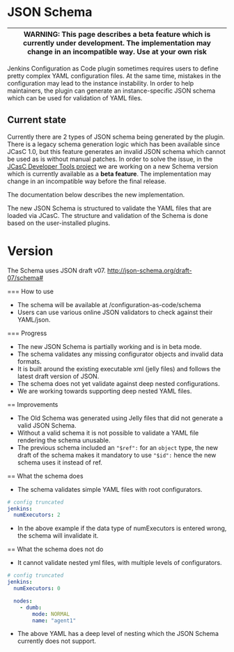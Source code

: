 # JSON Schema 

| WARNING: This page describes a beta feature which is currently under development. The implementation may change in an incompatible way. Use at your own risk |
| --- |

Jenkins Configuration as Code plugin sometimes requires users to define pretty complex YAML configuration files.
At the same time, mistakes in the configuration may lead to the instance instability.
In order to help maintainers, the plugin can generate an instance-specific JSON schema which can be used for validation of YAML files.

## Current state

Currently there are 2 types of JSON schema being generated by the plugin.
There is a legacy schema generation logic which has been available since JCasC 1.0, but this feature generates an invalid JSON schema which cannot be used as is without manual patches.
In order to solve the issue, in the [JCasC Developer Tools project](https://jenkins.io/projects/jcasc/dev-tools/) we are working on a new Schema version which is currently available as a **beta feature**.
The implementation may change in an incompatible way before the final release.

The documentation below describes the new implementation.

The new JSON Schema is structured to validate the YAML files that are loaded via JCasC.
The structure and validation of the Schema is done based on the user-installed plugins.

 # Version

The Schema uses JSON draft v07. 
http://json-schema.org/draft-07/schema#

=== How to use

* The schema will be available at /configuration-as-code/schema
* Users can use various online JSON validators to check against their YAML/json.

=== Progress

* The new JSON Schema is partially working and is in beta mode.
* The schema validates any missing  configurator objects and invalid data formats.
* It is built around the existing executable xml (jelly files) and follows the latest draft version of JSON.
* The schema does not yet validate against deep nested configurations.
* We are working towards supporting deep nested YAML files.

== Improvements

* The Old Schema was generated using Jelly files that did not generate a valid JSON Schema.
* Without a valid schema it is not possible to validate a YAML file rendering the schema unusable.
* The previous schema included an `"$ref":` for an `object` type, the new draft of the schema makes it mandatory
  to use `"$id":` hence the new schema uses it instead of ref.

== What the schema does

* The schema validates simple YAML files with root configurators.
```yaml
# config truncated
jenkins:
  numExecutors: 2
```
* In the above example if the data type of numExecutors is entered wrong, the schema will invalidate it.

== What the schema does not do

* It cannot validate nested yml files, with multiple levels of configurators.
```yaml
# config truncated
jenkins:
  numExecutors: 0

  nodes:
    - dumb:
        mode: NORMAL
        name: "agent1"
```
* The above YAML has a deep level of nesting which the JSON Schema currently does not support.



